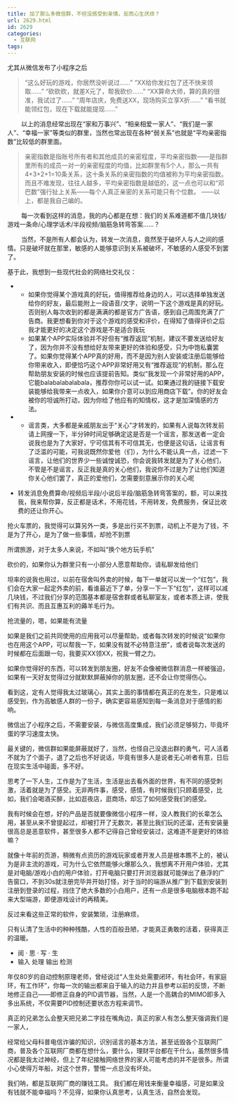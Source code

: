 ```yaml
---
title: 加了那么多微信群，不但没感受到亲情，反而心生厌烦？
url: 2629.html
id: 2629
categories:
  - 互联网
tags:
---
```


尤其从微信发布了小程序之后

> “这么好玩的游戏，你居然没听说过......” “XX给你发红包了还不快来领取......” “砍砍砍，就差X元了，帮我砍价......” “XX算命大师，算的真的很准，我试过了......” “周年店庆，免费送XX，现场购买立享X折......” “看书就能领红包，现在下载就能提现......”

        以上的消息经常出现在“家和万事兴”、“相亲相爱一家人”、“我们是一家人”、“幸福一家”等类似的群里，当然也常出现在各种“弱关系”也就是“平均亲密指数”比较低的群里面。

> 亲密指数是指账号所有者和其他成员的亲密程度，平均亲密指数——是指群里所有的成员一对一的亲密程度的均值，比如群里有5个人，那么一共有4+3+2+1=10条关系，这十条关系的亲密指数的均值被称为平均亲密指数。 而且不难发现，往往人越多，平均亲密指数是越低的，这一点也可以和“邓巴数”强行扯上关系——每个人真正亲密的关系可能只有个位数。 ——以上，都是我自己编的。

        每一次看到这样的消息，我的内心都是在想：我们的关系难道都不值几块钱/游戏一条命/心理学话术/半段视频/脑筋急转弯答案......？

        当然，不是所有人都会认为，转发一次消息，竟然至于破坏人与人之间的感情。只是破坏就在那里，敏感的人能够意识到关系被破坏，不敏感的人感受不到罢了。

基于此，我想到一些现代社会的网络社交礼仪：

*   *   如果你觉得某个游戏真的好玩，值得推荐给身边的人，可以选择单独发送给你的好友，最后能附上一段语音/文字，说明一下这个游戏是真的好玩。否则别人每次收到的都是满满的都是官方广告语，感到自己周围充满了广告商。我更想看到你对于这个游戏的感受和评价，在得知了值得评价之后我才能更好的决定这个游戏是不是适合我玩
    *   如果某个APP实际体验并不好但有“推荐返现”机制，建议不要发送给好友了，因为你并不没有想给好友带来更好的体验和感受，只为中饱私囊罢了。如果你觉得某个APP真的好用，而不是因为别人安装或注册后能够给你带来收入，即便恰巧这个APP非常好用又有“推荐返现”的机制，那么在帮助朋友安装的时候也应该提前告知。类似“我发现一个非常好用的APP，它能balabalabalabala，推荐你你可以试一试。如果通过我的链接下载安装能够给我带来一点收入，如果你介意可以到应用商店下载”。你的好友会被你的坦诚所打动，因为你给了他应有的知情权，这才是加深情感的方法。

*   *   谣言类，大多都是亲戚朋友出于“关心”才转发的，如果有人说每次转发前请上网搜一下，半分钟时间足够确定这是否是一个谣言，那发送者一定会说我也是为了大家好，宁可信其有不可信其无，也便是这句话，让谣言有了泛滥的可能，可我说既然你爱他（们），为什么不能认真一点，过滤一下谣言，让他们的世界少一些诚惶诚恐，你会说我转发就是为了关心他们，不管是不是谣言，反正我是真的关心他们，我说你不过是为了让他们知道你关心他们罢了，真正的爱他们，怎需要刻意展示你的关心呢

*   转发消息免费算命/视频后半段/小说后半段/脑筋急转弯答案的，额，可以来找我，我来帮你算，反正都是话术，不用花钱，不用转发，免费服务，保证比收费的还让你开心。

抢火车票的，我觉得可以算另外一类，多是出行买不到票，动机上不是为了钱，不是为了开心，是为了做一些事情，却抢不到票

所谓旅游，对于太多人来说，不如叫“换个地方玩手机”

砍价的，如果你认为群里只有一小部分人愿意帮助你，请私聊发给他们

坦率的说我也用过，以前在宿舍叫外卖的时候，每下一单就可以发一个“红包”，我们会在大家一起定外卖的前，看谁最近下了单，分享一下一下“红包”，这样可以减几块钱，不过我们分享的范围基本都是宿舍群或者私聊室友，或者本质上讲，使我们有共识、而且互惠互利的薅羊毛行为。

抢流量的，嗯，如果能有流量

如果是我们之前共同使用的应用我可以尽量帮助，或者每次转发的时候说“如果你也在用这个APP，可以帮我一下，如果没有就不必特意注册”，或者说每次发送的时候都在后面跟一句，我要买XX领XX，祝我一臂之力。

如果你觉得好的东西，可以转发到朋友圈，好友不会像被微信群消息一样被强迫，如果有一天好友觉得过分就默默屏蔽掉你的朋友圈，还不会让你觉得伤心。

看到这，定有人觉得我太过玻璃心，其实上面的事情都在真正的在发生，只是难以感受到，作为高敏感人群的一份子，确实更容易感知到每一条消息对于感情的影响。

微信出了小程序之后，不需要安装，与微信高度集成，我们必须足够努力，毕竟坏蛋的学习速度太快。

最关键的，微信群如果能屏蔽就好了，当然，也怪自己没退出群的勇气，可人活着不就为了个面子，退了之后也不好说话，毕竟有很多人是说者无心听者有意，日后在现实生活中碰面，多不好。

思考了一下人生，工作是为了生活，生活是出去看外面的世界，有不同的感受刺激，活着就是为了感受。无非两件事，感受，感情，有时候我们只顾着感受，比如，我们会喝酒买醉，比如逛夜店，逛商场，却忘了如何感受我们的感受。

我有时候会在想，好的产品是否就要像微信小程序一样，没人教我们的长辈怎么用，甚至从来不曾提起过，却被打开了无数次，甚至比我们玩的还溜，还有安装量很高总是恶意软件，甚至很多人都不记得自己曾经安装过，这难道不是更好的体验嘛？

就像十年前的页游，稍微有点资历的游戏玩家或者开发人员是根本瞧不上的，被认为是非主流的游戏，可为什么它依然能够火爆那么久，我想离不开用户体验，尤其是对电脑/游戏小白的用户体验，打开电脑只要打开浏览器就可能弹出了悬浮的广告窗口，不到30s就注册完毕并开始打怪，对于当时的端游从推广到下载到安装到注册到登录的过程，挡住了绝大多数的小白用户，还有一点是很多电脑根本跑不起来大型端游，即便游戏设计的再精美。

反过来看这些正常的软件，安装繁琐，注册麻烦，

只有认清了生活中的种种残酷，人性的百般丑陋，才能真正勇敢的活着，获得真正的温暖。

*   阅 · 思 · 写 · 生
*   输入 处理 输出 检测

年仅80岁的自动控制原理老师，曾经说过“人生处处需要闭环，有社会环，有家庭环，有工作环”，你每一次的输出都来自于输入的动力并且参考以前的反馈，不断地修正自己——即修正自身的PID调节器，当然，人是一个高耦合的MIMO即多入多出系统，不仅需要PID控制还要状态方程来调节。

真正的兄弟怎么会整天把兄弟二字挂在嘴角边，真正的家人有怎么整天强调我们是一家人，

经常给父母科普电信诈骗的知识，识别谣言的基本方法，甚至诋毁各个互联网厂商，普及各个互联网厂商都在想什么，要什么，理财平台都在干什么，虽然很多情况都是我太过神经，但上了年纪接触网络世界的家人可能考虑的并不是很多。所谓小心使得万年船，对这个世界，警惕一点总没有坏处。

我们呐，都是互联网厂商的赚钱工具。 我们都在用钱来衡量幸福感，可是如果没有钱就不能幸福吗？不见得，如果你认真思考，认真生活，自然会发现。